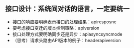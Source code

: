 ## 接口设计：系统间对话的语言，一定要统一

- 接口的响应要明确表示接口的处理结果：apiresposne
- 要考虑接口变迁的版本控制策略：apiversion
- 接口处理方式要明确同步还是异步：apiasyncsyncmode
- （思考）请求头路由API版本的例子：headerapiversion
